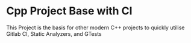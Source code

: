 # Cpp Project Base with CI

This Project is the basis for other modern C++ projects to quickly utilise Gitlab CI, Static Analyzers, and GTests